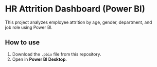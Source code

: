 # HR Attrition Dashboard (Power BI)

This project analyzes employee attrition by age, gender, department, and job role using Power BI.

## How to use
1. Download the `.pbix` file from this repository.
2. Open in **Power BI Desktop**.

